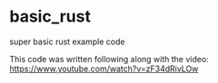 # basic_rust
super basic rust example code

This code was written following along with the video: https://www.youtube.com/watch?v=zF34dRivLOw
